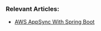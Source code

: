 ### Relevant Articles:

- [AWS AppSync With Spring Boot](https://www.baeldung.com/aws-appsync-spring)

